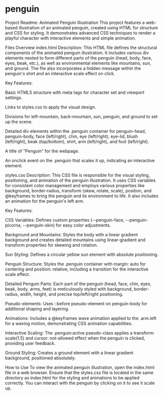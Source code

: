 # penguin

Project Readme: Animated Penguin Illustration
This project features a web-based illustration of an animated penguin, created using HTML for structure and CSS for styling. It demonstrates advanced CSS techniques to render a playful character with interactive elements and simple animation.

Files Overview
index.html
Description: This HTML file defines the structural components of the animated penguin illustration. It includes various div elements nested to form different parts of the penguin (head, body, face, eyes, beak, etc.), as well as environmental elements like mountains, sun, and ground. The file also incorporates a hidden message within the penguin's shirt and an interactive scale effect on click.

Key Features:

Basic HTML5 structure with meta tags for character set and viewport settings.

Links to styles.css to apply the visual design.

Divisions for left-mountain, back-mountain, sun, penguin, and ground to set up the scene.

Detailed div elements within the .penguin container for penguin-head, penguin-body, face (left/right), chin, eye (left/right), eye-lid, blush (left/right), beak (top/bottom), shirt, arm (left/right), and foot (left/right).

A title of "Penguin" for the webpage.

An onclick event on the .penguin that scales it up, indicating an interactive element.

styles.css
Description: This CSS file is responsible for the visual styling, positioning, and animation of the penguin illustration. It uses CSS variables for consistent color management and employs various properties like background, border-radius, transform (skew, rotate, scale), position, and @keyframes to bring the penguin and its environment to life. It also includes an animation for the penguin's left arm.

Key Features:

CSS Variables: Defines custom properties (--penguin-face, --penguin-picorna, --penguin-skin) for easy color adjustments.

Background and Mountains: Styles the body with a linear gradient background and creates detailed mountains using linear-gradient and transform properties for skewing and rotation.

Sun Styling: Defines a circular yellow sun element with absolute positioning.

Penguin Structure: Styles the .penguin container with margin: auto for centering and position: relative, including a transition for the interactive scale effect.

Detailed Penguin Parts: Each part of the penguin (head, face, chin, eyes, beak, body, arms, feet) is meticulously styled with background, border-radius, width, height, and precise top/left/right positioning.

Pseudo-elements: Uses ::before pseudo-element on penguin-body for additional shaping and layering.

Animations: Includes a @keyframes wave animation applied to the .arm.left for a waving motion, demonstrating CSS animation capabilities.

Interactive Scaling: The .penguin:active pseudo-class applies a transform: scale(1.5) and cursor: not-allowed effect when the penguin is clicked, providing user feedback.

Ground Styling: Creates a ground element with a linear gradient background, positioned absolutely.

How to Use
To view the animated penguin illustration, open the index.html file in a web browser. Ensure that the styles.css file is located in the same directory as index.html for the styling and animations to be applied correctly. You can interact with the penguin by clicking on it to see it scale up.


